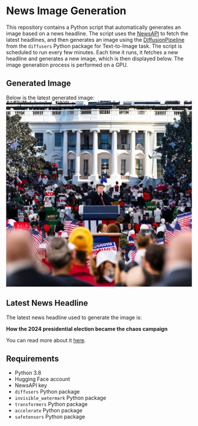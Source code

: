 # News Image Generation
This repository contains a Python script that automatically generates an image based on a news headline. The script uses the [NewsAPI](https://newsapi.org/) to fetch the latest headlines, and then generates an image using the [DiffusionPipeline](https://github.com/huggingface/diffusers) from the `diffusers` Python package for Text-to-Image task.
The script is scheduled to run every few minutes. Each time it runs, it fetches a new headline and generates a new image, which is then displayed below. The image generation process is performed on a GPU.

## Generated Image
Below is the latest generated image:
![Generated Image](image.png)

## Latest News Headline
The latest news headline used to generate the image is:

**How the 2024 presidential election became the chaos campaign**

You can read more about it [here](https://news.google.com/rss/articles/CBMiYWh0dHBzOi8vd3d3LmF4aW9zLmNvbS8yMDI0LzA3LzIyLzIwMjQtcHJlc2lkZW50aWFsLWVsZWN0aW9uLWJpZGVuLWRyb3BzLW91dC10cnVtcC1zaG9vdGluZy1oYXJyaXPSAQA?oc=5).

## Requirements
- Python 3.8
- Hugging Face account
- NewsAPI key
- `diffusers` Python package
- `invisible_watermark` Python package
- `transformers` Python package
- `accelerate` Python package
- `safetensors` Python package
